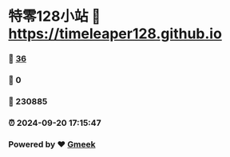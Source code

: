 # 特零128小站 :link: https://timeleaper128.github.io 
### :page_facing_up: [36](https://timeleaper128.github.io/tag.html) 
### :speech_balloon: 0 
### :hibiscus: 230885 
### :alarm_clock: 2024-09-20 17:15:47 
### Powered by :heart: [Gmeek](https://github.com/Meekdai/Gmeek)
